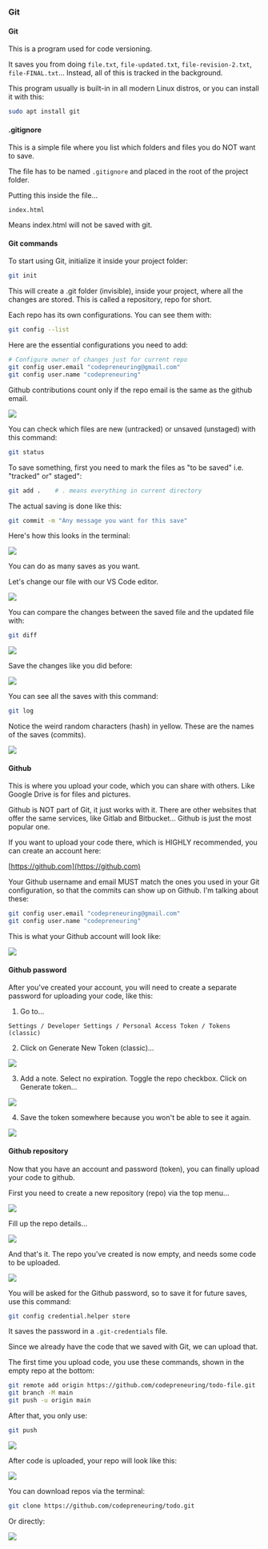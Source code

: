 ### Git

#### Git

This is a program used for code versioning.

It saves you from doing `file.txt`, `file-updated.txt`, `file-revision-2.txt`, `file-FINAL.txt`... Instead, all of this is tracked in the background.

This program usually is built-in in all modern Linux distros, or you can install it with this:

```bash
sudo apt install git
```

#### .gitignore

This is a simple file where you list which folders and files you do NOT want to save.

The file has to be named `.gitignore` and placed in the root of the project folder.

Putting this inside the file...

```text
index.html
```

Means index.html will not be saved with git.

#### Git commands

To start using Git, initialize it inside your project folder:

```bash
git init
```

This will create a .git folder (invisible), inside your project, where all the changes are stored. This is called a repository, repo for short.

Each repo has its own configurations. You can see them with:

```bash
git config --list
```

Here are the essential configurations you need to add:

```bash
# Configure owner of changes just for current repo
git config user.email "codepreneuring@gmail.com"
git config user.name "codepreneuring"
```

Github contributions count only if the repo email is the same as the github email.

![](pics/topics/git-init.jpg)

You can check which files are new (untracked) or unsaved (unstaged) with this command:

```bash
git status
```

To save something, first you need to mark the files as "to be saved" i.e. "tracked" or" staged":

```bash
git add .    # . means everything in current directory
```

The actual saving is done like this:

```bash
git commit -m "Any message you want for this save"
```

Here's how this looks in the terminal:

![](pics/topics/git-commit.jpg)

You can do as many saves as you want.

Let's change our file with our VS Code editor.

![](pics/topics/git-change.jpg)

You can compare the changes between the saved file and the updated file with:

```bash
git diff
```

![](pics/topics/git-diff.jpg)

Save the changes like you did before:

![](pics/topics/git-commit2.jpg)

You can see all the saves with this command:

```bash
git log
```

Notice the weird random characters (hash) in yellow. These are the names of the saves (commits).

![](pics/topics/git-log.jpg)

#### Github

This is where you upload your code, which you can share with others. Like Google Drive is for files and pictures.

Github is NOT part of Git, it just works with it. There are other websites that offer the same services, like Gitlab and Bitbucket... Github is just the most popular one.

If you want to upload your code there, which is HIGHLY recommended, you can create an account here:

[https://github.com](https://github.com)

Your Github username and email MUST match the ones you used in your Git configuration, so that the commits can show up on Github. I'm talking about these:

```bash
git config user.email "codepreneuring@gmail.com"
git config user.name "codepreneuring"
```

This is what your Github account will look like:

![](pics/topics/github.jpg)

#### Github password

After you've created your account, you will need to create a separate password for uploading your code, like this:

1. Go to...

```text
Settings / Developer Settings / Personal Access Token / Tokens (classic)
```

2. Click on Generate New Token (classic)...

![](pics/topics/github-token-settings.jpg)

3. Add a note. Select no expiration. Toggle the repo checkbox. Click on Generate token...

![](pics/topics/github-token-creation.jpg)

4. Save the token somewhere because you won't be able to see it again.

![](pics/topics/github-token-created.jpg)

#### Github repository

Now that you have an account and password (token), you can finally upload your code to github.

First you need to create a new repository (repo) via the top menu...

![](pics/topics/github-new-repo.jpg)

Fill up the repo details...

![](pics/topics/github-create-repo.jpg)

And that's it. The repo you've created is now empty, and needs some code to be uploaded.

![](pics/topics/github-repo-empty.jpg)

You will be asked for the Github password, so to save it for future saves, use this command:

```bash
git config credential.helper store
```

It saves the password in a `.git-credentials` file.

Since we already have the code that we saved with Git, we can upload that.

The first time you upload code, you use these commands, shown in the empty repo at the bottom:

```bash
git remote add origin https://github.com/codepreneuring/todo-file.git
git branch -M main
git push -u origin main
```

After that, you only use:

```bash
git push
```

![](pics/topics/git-push.jpg)

After code is uploaded, your repo will look like this:

![](pics/topics/github-repo.jpg)

You can download repos via the terminal:

```bash
git clone https://github.com/codepreneuring/todo.git
```

Or directly:

![](pics/topics/github-download.jpg)
